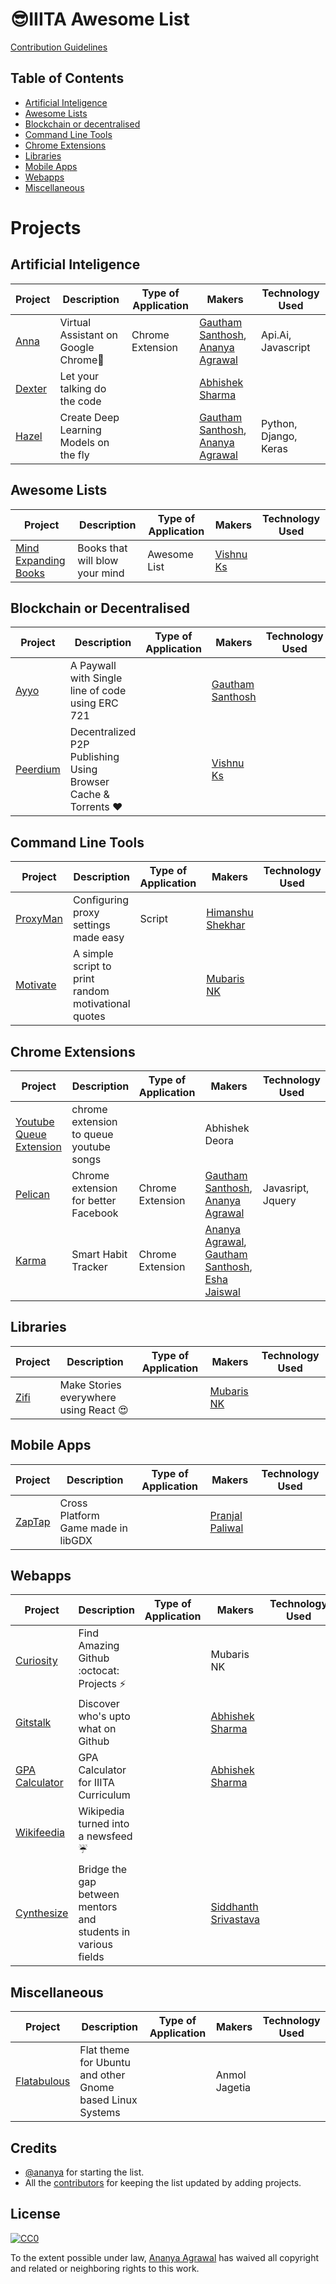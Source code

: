 # :sunglasses:IIITA Awesome List

[Contribution Guidelines](https://github.com/ananya/IIITA-Awesome-List/blob/master/CONTRIBUTING.md)

## Table of Contents
* [Artificial Inteligence](#artificial-inteligence)
* [Awesome Lists](#awesome-lists)
* [Blockchain or decentralised](#blockchain-or-decentralised)
* [Command Line Tools](#command-line-tools)
* [Chrome Extensions](#chrome-extensions)
* [Libraries](#libraries)
* [Mobile Apps](#mobile-apps)
* [Webapps](#webapps)
* [Miscellaneous](#miscellaneous)

# Projects

## Artificial Inteligence
| Project | Description |Type of Application | Makers | Technology Used |  
|---------|-------------|--------------------|--------|-----------------|  
| [Anna](https://github.com/Anna-Assistant/Anna) |Virtual Assistant on Google Chrome:elephant:| Chrome Extension | [Gautham Santhosh](https://github.com/gauthamzz), [Ananya Agrawal](https://github.com/ananya) | Api.Ai, Javascript |  
| [Dexter](https://github.com/teamsudocode/dexter) | Let your talking do the code | | [Abhishek Sharma](https://github.com/thelittlewonder) | |
| [Hazel](https://github.com/gauthamzz/hazel) | Create Deep Learning Models on the fly | | [Gautham Santhosh](https://github.com/gauthamzz), [Ananya Agrawal](https://github.com/ananya) | Python, Django, Keras |

## Awesome Lists
| Project | Description |Type of Application | Makers | Technology Used |  
|---------|-------------|--------------------|--------|-----------------|  
| [Mind Expanding Books](https://github.com/hackerkid/Mind-Expanding-Books) | Books that will blow your mind | Awesome List |  [Vishnu Ks](https://github.com/hackerkid) | | 

## Blockchain or Decentralised
| Project | Description |Type of Application | Makers | Technology Used |  
|---------|-------------|--------------------|--------|-----------------|  
| [Ayyo](https://github.com/gauthamzz/ayyo) | A Paywall with Single line of code using ERC 721 | | [Gautham Santhosh](https://github.com/gauthamzz) | |  
| [Peerdium](https://github.com/hackerkid/peerdium) | Decentralized P2P Publishing Using Browser Cache & Torrents :heart: | | [Vishnu Ks](https://github.com/hackerkid) | |


## Command Line Tools
| Project | Description |Type of Application | Makers | Technology Used |  
|---------|-------------|--------------------|--------|-----------------|  
| [ProxyMan](https://github.com/himanshub16/ProxyMan) | Configuring proxy settings made easy | Script | [Himanshu Shekhar](https://github.com/himanshub16) | |
| [Motivate](https://github.com/mubaris/motivate) | A simple script to print random motivational quotes | | [Mubaris NK](https://github.com/mubaris) | |

## Chrome Extensions

| Project | Description |Type of Application | Makers | Technology Used |  
|---------|-------------|--------------------|--------|-----------------|  
| [Youtube Queue Extension](https://github.com/adeora7/youtube_queue_extension) | chrome extension to queue youtube songs | | Abhishek Deora | |
| [Pelican](https://github.com/aviary-apps/Pelican) | Chrome extension for better Facebook | Chrome Extension |[Gautham Santhosh](https://github.com/gauthamzz), [Ananya Agrawal](https://github.com/ananya) | Javasript, Jquery |  
| [Karma](https://karma.launchaco.com/) | Smart Habit Tracker | Chrome Extension | [Ananya Agrawal](https://github.com/ananya), [Gautham Santhosh](https://github.com/gauthamzz), [Esha Jaiswal](https://github.com/esha23)


## Libraries
| Project | Description |Type of Application | Makers | Technology Used |  
|---------|-------------|--------------------|--------|-----------------|  
| [Zifi](https://github.com/mubaris/zifi) | Make Stories everywhere using React :heart_eyes: | | [Mubaris NK](https://github.com/mubaris) | |


## Mobile Apps
| Project | Description |Type of Application | Makers | Technology Used |  
|---------|-------------|--------------------|--------|-----------------|  
| [ZapTap](https://github.com/betterclever/ZapTap) | Cross Platform Game made in libGDX | | [Pranjal Paliwal](https://github.com/betterclever) | |


## Webapps
| Project | Description |Type of Application | Makers | Technology Used |  
|---------|-------------|--------------------|--------|-----------------|  
| [Curiosity](https://github.com/mubaris/curiosity) | Find Amazing Github :octocat: Projects :zap: | | Mubaris NK | |
| [Gitstalk](https://github.com/thelittlewonder/gitstalk) | Discover who's upto what on Github | | [Abhishek Sharma](https://github.com/thelittlewonder) | |
| [GPA Calculator](https://github.com/thelittlewonder/gpacalculator) | GPA Calculator for IIITA Curriculum | | [Abhishek Sharma](https://github.com/thelittlewonder) | |
| [Wikifeedia](https://github.com/hackerkid/Wikifeedia) | Wikipedia turned into a newsfeed :umbrella: |
| [Cynthesize](https://github.com/Cynthesize) |  Bridge the gap between mentors and students in various fields | | [Siddhanth Srivastava](https://github.com/WickedBrat) | |


## Miscellaneous
| Project | Description |Type of Application | Makers | Technology Used |  
|---------|-------------|--------------------|--------|-----------------|  
| [Flatabulous](https://github.com/anmoljagetia/Flatabulous) | Flat theme for Ubuntu and other Gnome based Linux Systems | | Anmol Jagetia | |



## Credits
* [@ananya](https://github.com/ananya) for starting the list.
* All the [contributors](https://github.com/ananya/IIITA-Awesome-List/graphs/contributors) for keeping the list updated by adding projects.

## License
[![CC0](http://i.creativecommons.org/p/zero/1.0/88x31.png)](http://creativecommons.org/publicdomain/zero/1.0/)

To the extent possible under law, [Ananya Agrawal](https://github.com/ananya) has waived all copyright and related or neighboring rights to this work.
